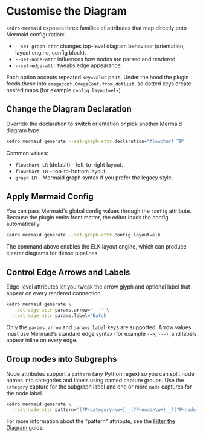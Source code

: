 # Customise the Diagram

`kedro-mermaid` exposes three families of attributes that map directly onto Mermaid configuration:

- `--set-graph-attr` changes top-level diagram behaviour (orientation, layout engine, config block).
- `--set-node-attr` influences how nodes are parsed and rendered.
- `--set-edge-attr` tweaks edge appearance.

Each option accepts repeated `key=value` pairs. Under the hood the plugin feeds these into `omegaconf.OmegaConf.from_dotlist`, so dotted keys create nested maps (for example `config.layout=elk`).

## Change the Diagram Declaration
Override the declaration to switch orientation or pick another Mermaid diagram type:

```bash
kedro mermaid generate --set-graph-attr declaration="flowchart TB"
```

Common values:

- `flowchart LR` (default) – left-to-right layout.
- `flowchart TB` – top-to-bottom layout.
- `graph LR` – Mermaid graph syntax if you prefer the legacy style.

## Apply Mermaid Config
You can pass Mermaid's global config values through the `config` attribute. Because the plugin emits front matter, the editor loads the config automatically.

```bash
kedro mermaid generate --set-graph-attr config.layout=elk
```

The command above enables the ELK layout engine, which can produce clearer diagrams for dense pipelines.

## Control Edge Arrows and Labels
Edge-level attributes let you tweak the arrow glyph and optional label that appear on every rendered connection:

```bash
kedro mermaid generate \
  --set-edge-attr params.arrow='---' \
  --set-edge-attr params.label='Batch'
```

Only the `params.arrow` and `params.label` keys are supported. Arrow values must use Mermaid's standard edge syntax (for example `-->`, `---`), and labels appear inline on every edge.

## Group nodes into Subgraphs
Node attributes support a `pattern` (any Python regex) so you can split node names into categories and labels using named capture groups. Use the `category` capture for the subgraph label and one or more `node` captures for the node label.

```bash
kedro mermaid generate \
  --set-node-attr pattern="(?P<category>\w+)__(?P<node>\w+)__?(?P<node>\w+)?"
```

For more information about the "pattern" attribute, see the [Filter the Diagram](filter-the-diagram.md/#filter-by-regex-pattern) guide.
